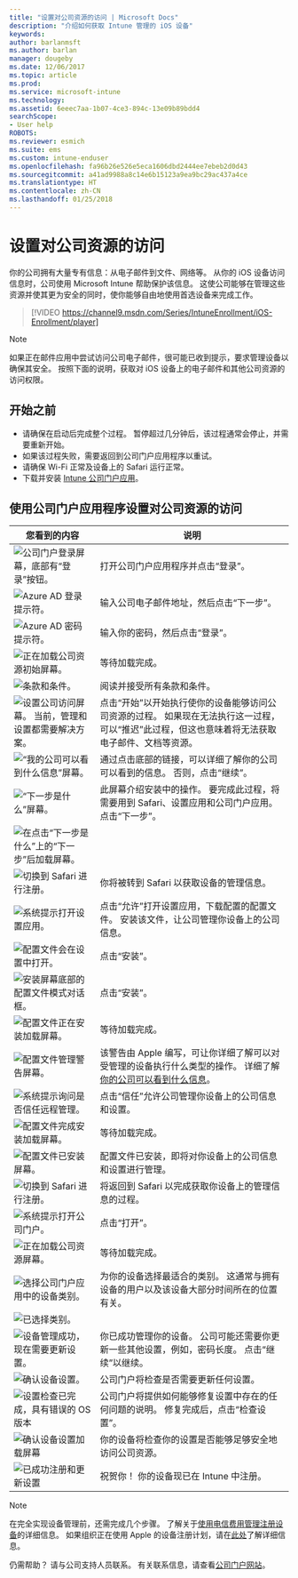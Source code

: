 ```yaml
---
title: "设置对公司资源的访问 | Microsoft Docs"
description: "介绍如何获取 Intune 管理的 iOS 设备"
keywords: 
author: barlanmsft
ms.author: barlan
manager: dougeby
ms.date: 12/06/2017
ms.topic: article
ms.prod: 
ms.service: microsoft-intune
ms.technology: 
ms.assetid: 6eeec7aa-1b07-4ce3-894c-13e09b89bdd4
searchScope:
- User help
ROBOTS: 
ms.reviewer: esmich
ms.suite: ems
ms.custom: intune-enduser
ms.openlocfilehash: fa96b26e526e5eca1606dbd2444ee7ebeb2d0d43
ms.sourcegitcommit: a41ad9988a8c14e6b15123a9ea9bc29ac437a4ce
ms.translationtype: HT
ms.contentlocale: zh-CN
ms.lasthandoff: 01/25/2018
---
```

# <a name="set-up-access-to-your-company-resources"></a>设置对公司资源的访问

你的公司拥有大量专有信息：从电子邮件到文件、网络等。 从你的 iOS 设备访问信息时，公司使用 Microsoft Intune 帮助保护该信息。 这使公司能够在管理这些资源并使其更为安全的同时，使你能够自由地使用首选设备来完成工作。

> [!VIDEO https://channel9.msdn.com/Series/IntuneEnrollment/iOS-Enrollment/player]

> [!NOTE]
> 如果正在邮件应用中尝试访问公司电子邮件，很可能已收到提示，要求管理设备以确保其安全。 按照下面的说明，获取对 iOS 设备上的电子邮件和其他公司资源的访问权限。

## <a name="before-you-start"></a>开始之前

- 请确保在启动后完成整个过程。 暂停超过几分钟后，该过程通常会停止，并需要重新开始。
- 如果该过程失败，需要返回到公司门户应用程序以重试。
- 请确保 Wi-Fi 正常及设备上的 Safari 运行正常。
- 下载并安装 [Intune 公司门户应用](install-and-sign-in-to-the-intune-company-portal-app-ios.md)。


## <a name="using-the-company-portal-app-to-set-up-access-to-company-resources"></a>使用公司门户应用程序设置对公司资源的访问

|您看到的内容|说明|
|---|---|
|![公司门户登录屏幕，底部有“登录”按钮。](./media/ios-0-cp-enroll-1711.png)|打开公司门户应用程序并点击“登录”。|
|![Azure AD 登录提示符。](./media/ios-0a-cp-enroll-1711.png)|输入公司电子邮件地址，然后点击“下一步”。|
|![Azure AD 密码提示符。](./media/ios-0b-cp-enroll-1711.png)|输入你的密码，然后点击“登录”。|
|![正在加载公司资源初始屏幕。](./media/ios-1-cp-enroll-1711.png)|等待加载完成。|
|![条款和条件。](./media/ios-2-cp-enroll-1711.png)|阅读并接受所有条款和条件。|
|![设置公司访问屏幕。 当前，管理和设置都需要解决方案。](./media/ios-3-cp-enroll-1711.png)|点击“开始”以开始执行使你的设备能够访问公司资源的过程。 如果现在无法执行这一过程，可以“推迟”此过程，但这也意味着将无法获取电子邮件、文档等资源。|
|![“我的公司可以看到什么信息”屏幕。](./media/ios-4-cp-enroll-1711.png)|通过点击底部的链接，可以详细了解你的公司可以看到的信息。 否则，点击“继续”。|
|![“下一步是什么”屏幕。](./media/ios-5-cp-enroll-1711.png)|此屏幕介绍安装中的操作。 要完成此过程，将需要用到 Safari、设置应用和公司门户应用。 点击“下一步”。|
|![在点击“下一步是什么”上的“下一步”后加载屏幕。](./media/ios-6-cp-enroll-1711.png)||
|![切换到 Safari 进行注册。](./media/ios-7-cp-enroll-1711.png)|你将被转到 Safari 以获取设备的管理信息。|
|![系统提示打开设置应用。](./media/ios-8-cp-enroll-1711.png)|点击“允许”打开设置应用，下载配置的配置文件。 安装该文件，让公司管理你设备上的公司信息。|
|![配置文件会在设置中打开。](./media/ios-9-cp-enroll-1711.png)|点击“安装”。|
|![安装屏幕底部的配置文件模式对话框。](./media/ios-10-cp-enroll-1711.png)|点击“安装”。|
|![配置文件正在安装加载屏幕。](./media/ios-11-cp-enroll-1711.png)|等待加载完成。|
|![配置文件管理警告屏幕。](./media/ios-12-cp-enroll-1711.png)|该警告由 Apple 编写，可让你详细了解可以对受管理的设备执行什么类型的操作。 详细了解[你的公司可以看到什么信息](what-info-can-your-company-see-when-you-enroll-your-device-in-intune.md)。|
|![系统提示询问是否信任远程管理。](./media/ios-13-cp-enroll-1711.png)|点击“信任”允许公司管理你设备上的公司信息和设置。|
|![配置文件完成安装加载屏幕。](./media/ios-14-cp-enroll-1711.png)|等待加载完成。|
|![配置文件已安装屏幕。](./media/ios-15-cp-enroll-1711.png)|配置文件已安装，即将对你设备上的公司信息和设置进行管理。|
|![切换到 Safari 进行注册。](./media/ios-16-cp-enroll-1711.png)|将返回到 Safari 以完成获取你设备上的管理信息的过程。 |
|![系统提示打开公司门户。](./media/ios-17-cp-enroll-1711.png)|点击“打开”。|
|![正在加载公司资源屏幕。](./media/ios-18-cp-enroll-1711.png)|等待加载完成。|
|![选择公司门户应用中的设备类别。](./media/ios-19-cp-enroll-1711.png)|为你的设备选择最适合的类别。 这通常与拥有设备的用户以及该设备大部分时间所在的位置有关。|
|![已选择类别。](./media/ios-20-cp-enroll-1711.png)||
|![设备管理成功，现在需要更新设置。](./media/ios-21-cp-enroll-1711.png)|你已成功管理你的设备。 公司可能还需要你更新一些其他设置，例如，密码长度。 点击“继续”以继续。|
|![确认设备设置。](./media/ios-22-cp-enroll-1711.png)|公司门户将检查是否需要更新任何设置。|
|![设置检查已完成，具有错误的 OS 版本](./media/ios-23-cp-enroll-1711.png)|公司门户将提供如何能够修复设置中存在的任何问题的说明。 修复完成后，点击“检查设置”。|
|![确认设备设置加载屏幕](./media/ios-24-cp-enroll-1711.png)|你的设备将检查你的设置是否能够足够安全地访问公司资源。|
|![已成功注册和更新设置](./media/ios-25-cp-enroll-1711.png)|祝贺你！ 你的设备现已在 Intune 中注册。|

> [!Note]
> 在完全实现设备管理前，还需完成几个步骤。 了解关于[使用电信费用管理注册设备](enroll-your-device-with-telecom-expense-management-ios.md)的详细信息。 如果组织正在使用 Apple 的设备注册计划，请在[此处](enroll-your-device-dep-ios.md)了解详细信息。

仍需帮助？ 请与公司支持人员联系。 有关联系信息，请查看[公司门户网站](https://portal.manage.microsoft.com#HelpDeskDialog)。
